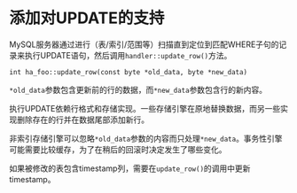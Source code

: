 # 添加对UPDATE的支持

MySQL服务器通过进行（表/索引/范围等）扫描直到定位到匹配WHERE子句的记录来执行UPDATE语句，然后调用`handler::update_row()`方法。
```
int ha_foo::update_row(const byte *old_data, byte *new_data)
```
`*old_data`参数包含更新前的行的数据，而`*new_data`参数包含行的新内容。

执行UPDATE依赖行格式和存储实现。一些存储引擎在原地替换数据，而另一些实现删除存在的行并在数据尾部添加新行。

非索引存储引擎可以忽略`*old_data`参数的内容而只处理`*new_data`。事务性引擎可能需要比较缓存，为了在稍后的回滚时决定发生了哪些变化。

如果被修改的表包含timestamp列，需要在`update_row()`的调用中更新timestamp。